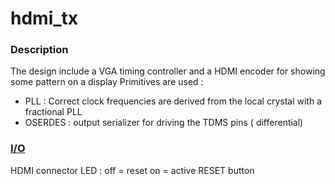 # hdmi_tx

### Description
The design include a VGA timing controller and a HDMI encoder for showing some pattern on a display
Primitives are used :
- PLL : Correct clock frequencies are derived from the local crystal with a fractional PLL
- OSERDES : output serializer for driving the TDMS pins ( differential)

### [I/O](../constraints)
HDMI connector
LED : off = reset
      on  = active
RESET button
